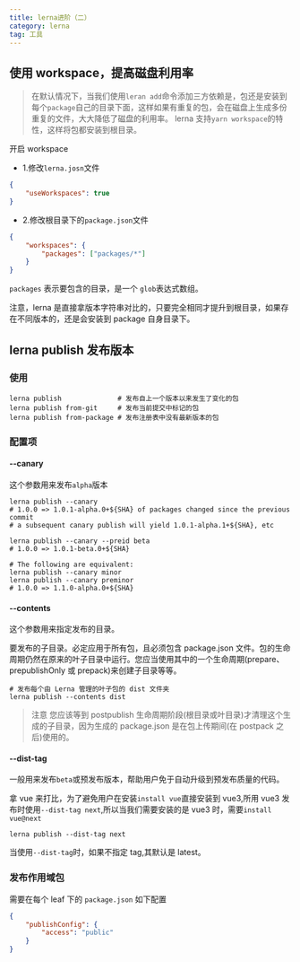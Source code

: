 ```yaml
---
title: lerna进阶（二）
category: lerna
tag: 工具
---
```


## 使用 workspace，提高磁盘利用率

> 在默认情况下，当我们使用`leran add`命令添加三方依赖是，包还是安装到每个`package`自己的目录下面，这样如果有重复的包，会在磁盘上生成多份重复的文件，大大降低了磁盘的利用率。
> lerna 支持`yarn workspace`的特性，这样将包都安装到根目录。

开启 workspace

-   1.修改`lerna.josn`文件

```json
{
    "useWorkspaces": true
}
```

-   2.修改根目录下的`package.json`文件

```json
{
    "workspaces": {
        "packages": ["packages/*"]
    }
}
```

`packages` 表示要包含的目录，是一个 `glob`表达式数组。

注意，lerna 是直接拿版本字符串对比的，只要完全相同才提升到根目录，如果存在不同版本的，还是会安装到 package 自身目录下。

## lerna publish 发布版本

### 使用

```shell
lerna publish              # 发布自上一个版本以来发生了变化的包
lerna publish from-git     # 发布当前提交中标记的包
lerna publish from-package # 发布注册表中没有最新版本的包
```

### 配置项

#### --canary

这个参数用来发布`alpha`版本

```shell
lerna publish --canary
# 1.0.0 => 1.0.1-alpha.0+${SHA} of packages changed since the previous commit
# a subsequent canary publish will yield 1.0.1-alpha.1+${SHA}, etc

lerna publish --canary --preid beta
# 1.0.0 => 1.0.1-beta.0+${SHA}

# The following are equivalent:
lerna publish --canary minor
lerna publish --canary preminor
# 1.0.0 => 1.1.0-alpha.0+${SHA}

```

#### --contents <dir>

这个参数用来指定发布的目录。

要发布的子目录。必定应用于所有包，且必须包含 package.json 文件。包的生命周期仍然在原来的叶子目录中运行。您应当使用其中的一个生命周期(prepare、prepublishOnly 或 prepack)来创建子目录等等。

```shell
# 发布每个由 Lerna 管理的叶子包的 dist 文件夹
lerna publish --contents dist
```

> 注意
> 您应该等到 postpublish 生命周期阶段(根目录或叶目录)才清理这个生成的子目录，因为生成的 package.json 是在包上传期间(在 postpack 之后)使用的。

#### --dist-tag <tag>

一般用来发布`beta`或预发布版本，帮助用户免于自动升级到预发布质量的代码。

拿 vue 来打比，为了避免用户在安装`install vue`直接安装到 vue3,所用 vue3 发布时使用`--dist-tag next`,所以当我们需要安装的是 vue3 时，需要`install vue@next`

```shell
lerna publish --dist-tag next
```

当使用`--dist-tag`时，如果不指定 tag,其默认是 latest。

### 发布作用域包

需要在每个 leaf 下的 `package.json` 如下配置

```json
{
    "publishConfig": {
        "access": "public"
    }
}
```
